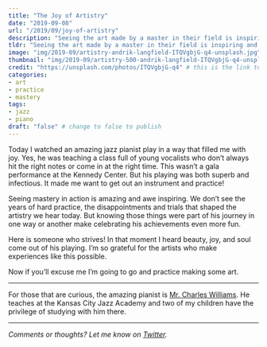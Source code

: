 ```yaml
---
title: "The Joy of Artistry"
date: "2019-09-08"
url: "/2019/09/joy-of-artistry"
description: "Seeing the art made by a master in their field is inspiring and gives us hope that we too can strive and create something beautiful. A master jazz pianist reaffirmed this for me today."
tldr: "Seeing the art made by a master in their field is inspiring and gives us hope that we too can strive and create something beautiful. A master jazz pianist reaffirmed this for me today."
image: "img/2019-09/artistry-andrik-langfield-ITQVgbjG-q4-unsplash.jpg" # default width is 1280, path starts with "img/whatever.ext"
thumbnail: "img/2019-09/artistry-500-andrik-langfield-ITQVgbjG-q4-unsplash.jpeg" # default size should be 500x500, path starts with "img/whatever.ext"
credit: "https://unsplash.com/photos/ITQVgbjG-q4" # this is the link to the page the image came from 
categories:
- art
- practice
- mastery
tags: 
- jazz
- piano
draft: "false" # change to false to publish
---
```


Today I watched an amazing jazz pianist play in a way that filled me with joy. Yes, he was teaching a class full of young vocalists who don’t always hit the right notes or come in at the right time. This wasn’t a gala performance at the Kennedy Center. But his playing was both superb and infectious. It made me want to get out an instrument and practice! 

Seeing mastery in action is amazing and awe inspiring. We don’t see the years of hard practice, the disappointments and trials that shaped the artistry we hear today. But knowing those things were part of his journey in one way or another make celebrating his achievements even more fun. 

Here is someone who strives! In that moment I heard beauty, joy, and soul come out of his playing. I’m so grateful for the artists who make experiences like this possible. 

Now if you’ll excuse me I’m going to go and practice making some art.

---

For those that are curious, the amazing pianist is [Mr. Charles Williams](https://www.charleswilliamspiano.com/). He teaches at the Kansas City Jazz Academy and two of my children have the privilege of studying with him there.

---

*Comments or thoughts? Let me know on [Twitter](https://twitter.com/adamtervort/).*